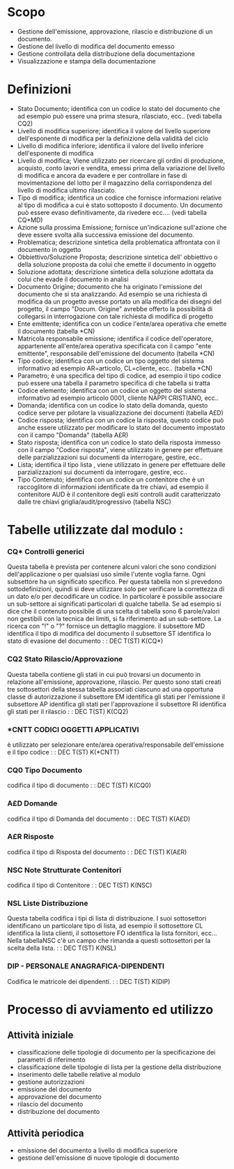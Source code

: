 # Scopo
 * Gestione dell'emissione, approvazione, rilascio e distribuzione di un documento.
 * Gestione del livello di modifica del documento emesso
 * Gestione  controllata della  distribuzione della documentazione
 * Visualizzazione e stampa della documentazione


# Definizioni
 * Stato Documento; identifica con un codice lo stato del documento che ad esempio può essere una prima stesura, rilasciato, ecc.. (vedi tabella CQ2)
 * Livello di modifica superiore; identifica il valore del livello superiore dell'esponente di modifica per la definizione della validità del ciclo
 * Livello di modifica inferiore; identifica il valore del livello inferiore dell'esponente di modifica
 * Livello di modifica; Viene utilizzato per ricercare gli ordini di produzione, acquisto, conto lavori e vendita, emessi prima della variazione del livello di modifica e ancora da evadere e per controllare in fase di movimentazione del lotto per il magazzino della corrispondenza del livello di modifica ultimo rilasciato.
 * Tipo di modifica; identifica  un codice che fornisce informazioni relative al tipo di modifica a cui è stato sottoposto il documento. Un documento può essere evaso definitivamente, da rivedere ecc.... (vedi tabella CQ*MD)
 * Azione sulla prossima Emissione; fornisce un'indicazione sull'azione che deve essere svolta alla successiva emissione del documento.
 * Problematica; descrizione sintetica della problematica affrontata con il documento in oggetto
 * Obbiettivo/Soluzione Proposta; descrizione sintetica dell' obbiettivo o della soluzione proposta da colui che emette il documento in oggetto
 * Soluzione adottata; descrizione sintetica della soluzione adottata da colui che evade il documento in analisi
 * Documento Origine; documento che ha originato l'emissione del documento che si sta analizzando. Ad esempio se una richiesta di modifica da un progetto avesse portato un alla modifica dei disegni del progetto, il campo "Docum. Origine" avrebbe offerto la possibilità di collegarsi in interrogazione con tale richiesta di modifica di progetto
 * Ente emittente; identifica con un codice l'ente/area operativa che emette il documento (tabella *CN)
 * Matricola responsabile emissione; identifica il codice dell'operatore, appartenente all'ente/area operativa specificata con il campo "ente emittente", responsabile dell'emissione del documento (tabella *CN)
 * Tipo codice; identifica con un codice un tipo oggetto del sistema informativo ad esempio AR=articolo, CL=cliente, ecc.. (tabella *CN)
 * Parametro; è una specifica del tipo di codice, ad esempio il tipo codice può essere una tabella il parametro specifica di che tabella si tratta
 * Codice elemento; identifica con un codice un oggetto del sistema informativo ad esempio articolo 0001, cliente NAPPI CRISTIANO, ecc..
 * Domanda; identifica con un codice lo stato della domanda, questo codice serve per pilotare la visualizzazione dei documenti (tabella A£D)
 * Codice risposta; identifica con un codice la risposta, questo codice può anche essere utilizzato per  modificare lo stato del documento impostato con il campo "Domanda"  (tabella A£R)
 * Stato risposta; identifica con un codice lo stato della  risposta immesso con il campo "Codice risposta", viene utilizzato in genere per effettuare delle parzializzazioni sui documenti da interrogare, gestire, ecc..
 * Lista; identifica il tipo lista , viene utilizzato in genere per effettuare delle parzializzazioni sui documenti da interrogare, gestire, ecc..
 * Tipo Contenuto; identifica con un codice un contenitore  che è un raccoglitore di informazioni identificate da tre chiavi, ad esempio il contenitore AUD è il contenitore degli esiti controlli audit caratterizzato dalle tre chiavi griglia/audit/progressivo (tabella NSC)

# Tabelle utilizzate dal modulo : 
### CQ* Controlli generici
Questa tabella è prevista per contenere alcuni valori che sono condizioni dell'applicazione o per qualsiasi uso simile l'utente voglia farne.
Ogni subsettore ha un significato specifico. Per questa tabella non si prevedono sottodefinizioni, quindi si deve utilizzare solo per verificare la correttezza di un dato e/o per decodificare un codice. In particolare è possibile associare un sub-settore ai significati particolari di qualche tabella. Se ad esempio si dice che il contenuto possibile di una scelta di tabella sono 6 parole/valori non gestibili con la tecnica dei limiti, si fa riferimento ad un sub-settore. La ricerca con "!" o "?" fornisce un dettaglio maggiore.
il subsettore MD identifica il tipo di modifica del documento
il subsettore ST identifica lo stato di evasione del documento
  :  : DEC T(ST) K(CQ*)

### CQ2 Stato Rilascio/Approvazione
Questa tabella contiene gli stati in cui può trovarsi un documento in relazione all'emissione, approvazione, rilascio. Per questo sono stati creati tre sottosettori della stessa tabella associati ciascuno ad una opportuna classe di autorizzazione
il subsettore EM identifica gli stati per l'emissione
il subsettore AP identifica gli stati per l'approvazione
il subsettore RI identifica gli stati per il rilascio
 :  : DEC T(ST) K(CQ2)

### *CNTT CODICI OGGETTI APPLICATIVI
è utilizzato per selezionare ente/area operativa/responsabile dell'emissione e il  tipo codice
 :  : DEC T(ST) K(*CNTT)

### CQ0  Tipo Documento
codifica il tipo di documento
 :  : DEC T(ST) K(CQ0)

### A£D Domande
codifica il tipo di Domanda del documento
 :  : DEC T(ST) K(A£D)

### A£R Risposte
codifica il tipo di Risposta del documento
 :  : DEC T(ST) K(A£R)

### NSC Note Strutturate Contenitori
codifica il tipo di Contenitore
 :  : DEC T(ST) K(NSC)

### NSL Liste Distribuzione
Questa tabella codifica i tipi di lista di distribuzione. I suoi sottosettori identificano un particolare tipo di lista, ad esempio il sottosettore CL identifica la lista  clienti, il sottosettore FO identifica la lista  fornitori, ecc... Nella tabellaNSC c'è un campo che rimanda a questi sottosettori per la scelta della lista.
 :  : DEC T(ST) K(NSL)

### DIP - PERSONALE ANAGRAFICA-DIPENDENTI
Codifica le matricole dei dipendenti.
 :  : DEC T(ST) K(DIP)

# Processo di avviamento ed utilizzo
## Attività iniziale
 * classificazione delle tipologie di documento per la specificazione dei parametri di riferimento
 * classificazione delle tipologie di lista per la gestione della distribuzione
 * inserimento delle tabelle relative al modulo
 * gestione autorizzazioni
 * emissione del documento
 * approvazione del documento
 * rilascio del documento
 * distribuzione del documento

## Attività periodica
 * emissione del documento a livello di modifica superiore
 * gestione dell'emissione di nuove tipologie di documento
